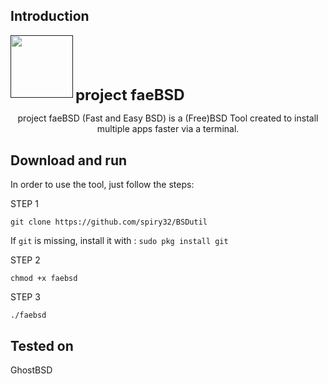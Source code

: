 ## Introduction

<p align="left">
    <a href=""><img color="white" width="100px" src="https://github.com/spiry32/BSDutil/assets/103727459/5f41fd88-a7c0-46c1-bf48-7eb4ed97751f" /></a>
    <span style="display: inline-block; vertical-align: middle; font-size: 24px; font-weight: bold;">project faeBSD</span>
</p>

<p align="center">project faeBSD (Fast and Easy BSD) is a (Free)BSD Tool created to install multiple apps faster via a terminal.</p>

## Download and run

In order to use the tool, just follow the steps:

STEP 1

```
git clone https://github.com/spiry32/BSDutil
```

If `git` is missing, install it with : `sudo pkg install git`

STEP 2

```
chmod +x faebsd
```

STEP 3

```
./faebsd
```

## Tested on

GhostBSD

